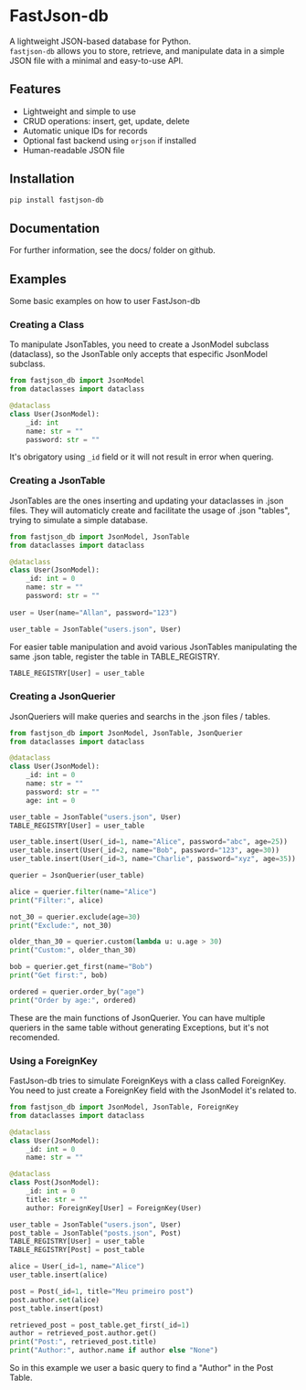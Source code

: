 # FastJson-db #

A lightweight JSON-based database for Python.  
`fastjson-db` allows you to store, retrieve, and manipulate data in a simple JSON file with a minimal and easy-to-use API.

## Features ##

- Lightweight and simple to use
- CRUD operations: insert, get, update, delete
- Automatic unique IDs for records
- Optional fast backend using `orjson` if installed
- Human-readable JSON file

## Installation ##

```bash
pip install fastjson-db
```

## Documentation ##

For further information, see the docs/ folder on github.

## Examples ##

Some basic examples on how to user FastJson-db

### Creating a Class ###

To manipulate JsonTables, you need to create a JsonModel subclass (dataclass), so the JsonTable only accepts that especific JsonModel subclass.

```py
from fastjson_db import JsonModel
from dataclasses import dataclass

@dataclass
class User(JsonModel):
    _id: int
    name: str = ""
    password: str = ""
```

It's obrigatory using `_id` field or it will not result in error when quering.

### Creating a JsonTable ###

JsonTables are the ones inserting and updating your dataclasses in .json files. They will automaticly create and facilitate the usage of .json "tables", trying to simulate a simple database.

```py
from fastjson_db import JsonModel, JsonTable
from dataclasses import dataclass

@dataclass
class User(JsonModel):
    _id: int = 0
    name: str = ""
    password: str = ""
    
user = User(name="Allan", password="123")

user_table = JsonTable("users.json", User)
```

For easier table manipulation and avoid various JsonTables manipulating the same .json table, register the table in TABLE_REGISTRY.

```py
TABLE_REGISTRY[User] = user_table
```

### Creating a JsonQuerier ###

JsonQueriers will make queries and searchs in the .json files / tables.

```py
from fastjson_db import JsonModel, JsonTable, JsonQuerier
from dataclasses import dataclass

@dataclass
class User(JsonModel):
    _id: int = 0
    name: str = ""
    password: str = ""
    age: int = 0

user_table = JsonTable("users.json", User)
TABLE_REGISTRY[User] = user_table

user_table.insert(User(_id=1, name="Alice", password="abc", age=25))
user_table.insert(User(_id=2, name="Bob", password="123", age=30))
user_table.insert(User(_id=3, name="Charlie", password="xyz", age=35))

querier = JsonQuerier(user_table)

alice = querier.filter(name="Alice")
print("Filter:", alice)

not_30 = querier.exclude(age=30)
print("Exclude:", not_30)

older_than_30 = querier.custom(lambda u: u.age > 30)
print("Custom:", older_than_30)

bob = querier.get_first(name="Bob")
print("Get first:", bob)

ordered = querier.order_by("age")
print("Order by age:", ordered)
```

These are the main functions of JsonQuerier. You can have multiple queriers in the same table without generating Exceptions, but it's not recomended.

### Using a ForeignKey ###

FastJson-db tries to simulate ForeignKeys with a class called ForeignKey. You need to just create a ForeignKey field with the JsonModel it's related to.

```py
from fastjson_db import JsonModel, JsonTable, ForeignKey
from dataclasses import dataclass

@dataclass
class User(JsonModel):
    _id: int = 0
    name: str = ""

@dataclass
class Post(JsonModel):
    _id: int = 0
    title: str = ""
    author: ForeignKey[User] = ForeignKey(User)

user_table = JsonTable("users.json", User)
post_table = JsonTable("posts.json", Post)
TABLE_REGISTRY[User] = user_table
TABLE_REGISTRY[Post] = post_table

alice = User(_id=1, name="Alice")
user_table.insert(alice)

post = Post(_id=1, title="Meu primeiro post")
post.author.set(alice)
post_table.insert(post)

retrieved_post = post_table.get_first(_id=1)
author = retrieved_post.author.get()
print("Post:", retrieved_post.title)
print("Author:", author.name if author else "None")
```

So in this example we user a basic query to find a "Author" in the Post Table.
